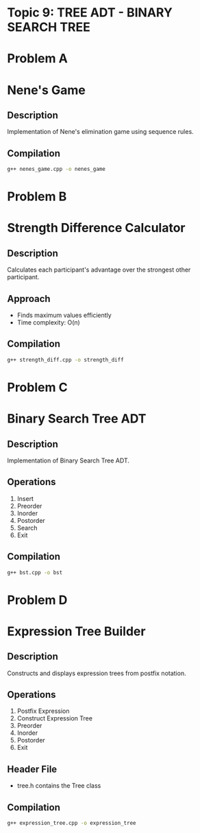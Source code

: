 # Topic 9: TREE ADT - BINARY SEARCH TREE

# Problem A 

# Nene's Game

## Description
Implementation of Nene's elimination game using sequence rules.

## Compilation
```bash
g++ nenes_game.cpp -o nenes_game
```


# Problem B 
# Strength Difference Calculator

## Description
Calculates each participant's advantage over the strongest other participant.

## Approach
- Finds maximum values efficiently
- Time complexity: O(n)

## Compilation
```bash
g++ strength_diff.cpp -o strength_diff
```


# Problem C 

# Binary Search Tree ADT

## Description
Implementation of Binary Search Tree ADT.

## Operations
1. Insert
2. Preorder
3. Inorder
4. Postorder
5. Search
6. Exit

## Compilation
```bash
g++ bst.cpp -o bst
```


# Problem D 

# Expression Tree Builder

## Description
Constructs and displays expression trees from postfix notation.

## Operations
1. Postfix Expression
2. Construct Expression Tree
3. Preorder
4. Inorder
5. Postorder
6. Exit

## Header File
- tree.h contains the Tree class

## Compilation
```bash
g++ expression_tree.cpp -o expression_tree
```
